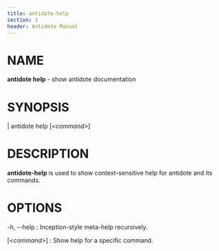 ```yaml
---
title: antidote-help
section: 1
header: Antidote Manual
---
```


# NAME

**antidote help** - show antidote documentation

# SYNOPSIS

| antidote help [*\<command\>*]

# DESCRIPTION

**antidote-help** is used to show context-sensitive help for antidote and its commands.

# OPTIONS

-h, \--help
:   Inception-style meta-help recursively.

[*\<command\>*]
:   Show help for a specific command.
